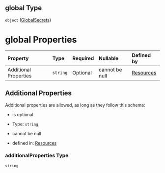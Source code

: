 ## global Type

`object` ([GlobalSecrets](resources-properties-actionsecrets-properties-globalsecrets.md))

# global Properties

| Property              | Type     | Required | Nullable       | Defined by                                                                                                                                                                          |
| :-------------------- | :------- | :------- | :------------- | :---------------------------------------------------------------------------------------------------------------------------------------------------------------------------------- |
| Additional Properties | `string` | Optional | cannot be null | [Resources](resources-properties-actionsecrets-properties-globalsecrets-additionalproperties.md "resources.schema.json#/properties/secrets/properties/global/additionalProperties") |

## Additional Properties

Additional properties are allowed, as long as they follow this schema:



*   is optional

*   Type: `string`

*   cannot be null

*   defined in: [Resources](resources-properties-actionsecrets-properties-globalsecrets-additionalproperties.md "resources.schema.json#/properties/secrets/properties/global/additionalProperties")

### additionalProperties Type

`string`
